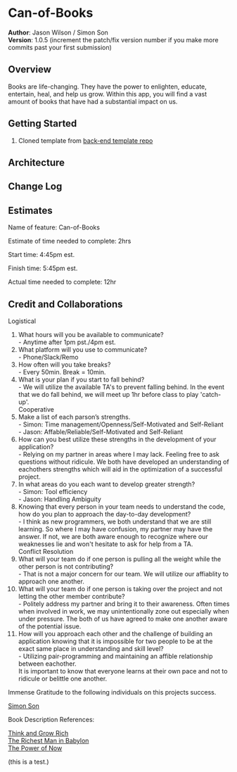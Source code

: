 # Can-of-Books

**Author**: Jason Wilson / Simon Son  
**Version**: 1.0.5 (increment the patch/fix version number if you make more commits past your first submission)

## Overview
<!-- Provide a high level overview of what this application is and why you are building it, beyond the fact that it's an assignment for this class. (i.e. What's your problem domain?) -->  
Books are life-changing. They have the power to enlighten, educate, entertain, heal, and help us grow. 
Within this app, you will find a vast amount of books that have had a substantial impact on us.  


## Getting Started
<!-- What are the steps that a user must take in order to build this app on their own machine and get it running? -->
1. Cloned template from [back-end template repo](https://github.com/codefellows/can-of-books-backend-template)

## Architecture
<!-- Provide a detailed description of the application design. What technologies (languages, libraries, etc) you're using, and any other relevant design information. -->

## Change Log
<!-- Use this area to document the iterative changes made to your application as each feature is successfully implemented. Use time stamps. Here's an example:

01-01-2001 4:59pm - Application now has a fully-functional express server, with a GET route for the location resource. -->

## Estimates
Name of feature: Can-of-Books  
  
Estimate of time needed to complete: 2hrs  

Start time: 4:45pm est.  

Finish time: 5:45pm est.  

Actual time needed to complete: 12hr  

## Credit and Collaborations  
Logistical  

  1. What hours will you be available to communicate?  
    - Anytime after 1pm pst./4pm est.  
  2. What platform will you use to communicate?  
    - Phone/Slack/Remo  
  3. How often will you take breaks?  
    - Every 50min. Break = 10min.  
  4. What is your plan if you start to fall behind?  
    - We will utilize the available TA's to prevent falling behind. In the event that we do fall behind, we will meet up 1hr before class to play 'catch-up'.  
Cooperative
  1. Make a list of each parson’s strengths.  
    - Simon: Time management/Openness/Self-Motivated and Self-Reliant  
    - Jason: Affable/Reliable/Self-Motivated and Self-Reliant  
  2. How can you best utilize these strengths in the development of your application?   
    - Relying on my partner in areas where I may lack. Feeling free to ask questions without ridicule. We both have developed an understanding of  eachothers strengths which will aid in the optimization of a successful project.  
  3. In what areas do you each want to develop greater strength?  
    - Simon: Tool efficiency  
    - Jason: Handling Ambiguity  
  4. Knowing that every person in your team needs to understand the code, how do you plan to approach the day-to-day development?  
    - I think as new programmers, we both understand that we are still learning. So where I may have confusion, my partner may have the answer. If not, we are both aware enough to recognize where our weaknesses lie and won't hesitate to ask for help from a TA.  
Conflict Resolution  
  1. What will your team do if one person is pulling all the weight while the other person is not contributing?   
    - That is not a major concern for our team. We will utilize our affiablity to approach one another.   
  2. What will your team do if one person is taking over the project and not letting the other member contribute?  
    - Politely address my partner and bring it to their awareness. Often times when involved in work, we may unintentionally zone out especially when under pressure. The both of us have agreed to make one another aware of the potential issue.   
  3. How will you approach each other and the challenge of building an application knowing that it is impossible for two people to be at the exact same    place in understanding and skill level?  
    - Utilizing pair-programming and maintaining an affible relationship between eachother.   
      It is important to know that everyone learns at their own pace and not to ridicule or belittle one another.  


Immense Gratitude to the following individuals on this projects success.  
  
[Simon Son](https://github.com/sson68x)  


Book Description References:  

[Think and Grow Rich](https://fourminutebooks.com/think-and-grow-rich-summary/#:~:text=1%2DSentence%2DSummary%3A%20Think,the%20course%20of%2020%20years.&text=If%20The%20Intelligent%20Investor%20is,for%20successful%20people%20in%20general.)  
[The Richest Man in Babylon](https://www.iwillteachyoutoberich.com/blog/back-to-basics-lessons-from-the-richest-man-in-babylon/)  
[The Power of Now](https://readingraphics.com/book-summary-the-power-of-now/#:~:text=%E2%80%9CThe%20Power%20of%20Now%E2%80%9D%20is,ease%20and%20joy%20in%20life.)

(this is a test.)

